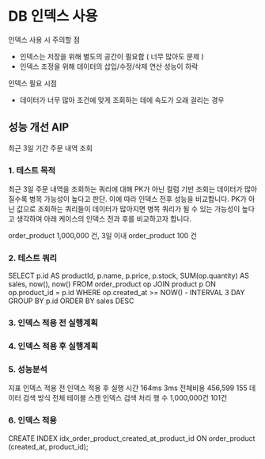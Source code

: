 # DB 인덱스 사용

 인덱스 사용 시 주의할 점
- 인덱스는 저장을 위해 별도의 공간이 필요함 ( 너무 많아도 문제 )
- 인덱스 조정을 위해 데이터의 삽입/수정/삭제 연산 성능이 하락

인덱스 필요 시점

- 데이터가 너무 많아 조건에 맞게 조회하는 데에 속도가 오래 걸리는 경우



## 성능 개선 AIP
최근 3일 기간 주문 내역 조회

### 1. 테스트 목적

   최근 3일 주문 내역을 조회하는 쿼리에 대해
   PK가 아닌 컬럼 기반 조회는 데이터가 많아질수록 병목 가능성이 높다고 판단.
   이에 따라 인덱스 전후 성능을 비교합니다.
PK가 아닌 값으로 조회하는 쿼리들이 데이터가 많아지면 병목 쿼리가 될 수 있는 가능성이 높다고 생각하여 아래 케이스의 인덱스 전과 후를 비교하고자 합니다.

order_product 1,000,000 건, 3일 이내 order_product 100 건

### 2. 테스트 쿼리
SELECT
p.id AS productId,
p.name,
p.price,
p.stock,
SUM(op.quantity) AS sales,
now(),
now()
FROM order_product op
JOIN product p ON op.product_id = p.id
WHERE op.created_at >= NOW() - INTERVAL 3 DAY
GROUP BY p.id
ORDER BY sales DESC

### 3. 인덱스 적용 전 실행계획
### 4. 인덱스 적용 후 실행계획

### 5. 성능분석
   지표	            인덱스 적용 전	   인덱스 적용 후
   실행 시간	        164ms	           3ms
   전체비용	        456,599	           155
   데이터 검색 방식	전체 테이블 스캔	   인덱스 검색
   처리 행 수	    1,000,000건        101건

### 6. 인덱스 적용 
   CREATE INDEX idx_order_product_created_at_product_id
   ON order_product (created_at, product_id);
